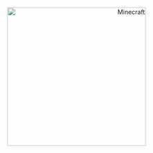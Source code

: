 <div align="right"><br /><p><a href="#"><img src="https://cdn.discordapp.com/attachments/800651770924892161/1172344896565289070/minecraft.gif" width="320" alt="Minecraft" /></a></p></div>

